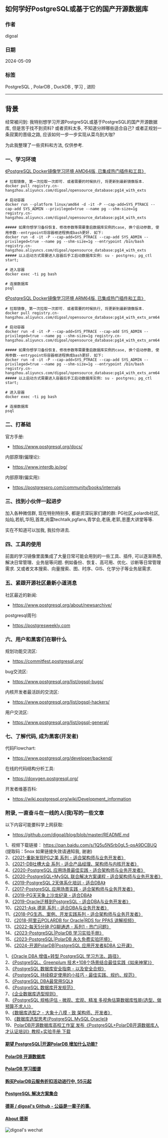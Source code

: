 ## 如何学好PostgreSQL或基于它的国产开源数据库    
                    
### 作者                    
digoal                    
                    
### 日期                    
2024-05-09                    
                    
### 标签                    
PostgreSQL , PolarDB , DuckDB , 学习 , 进阶   
                    
----                    
                    
## 背景      
经常被问到: 我特别想学习开源PostgreSQL或基于PostgreSQL的国产开源数据库, 但是苦于找不到资料? 或者资料太多, 不知道分辨哪些适合自己? 或者正规划一条寂寞的晋级之路, 应该如何一步一步实现从菜鸟到大咖?   
  
为此我整理了一些资料和方法, 仅供参考.    
  
### 一、学习环境  
  
[《PostgreSQL Docker镜像学习环境 AMD64版, 已集成热门插件和工具》](../202307/20230710_03.md)      
```  
# 拉取镜像, 第一次拉取一次即可. 或者需要的时候执行, 将更新到最新镜像版本.    
docker pull registry.cn-hangzhou.aliyuncs.com/digoal/opensource_database:pg14_with_exts    
    
# 启动容器    
docker run --platform linux/amd64 -d -it -P --cap-add=SYS_PTRACE --cap-add SYS_ADMIN --privileged=true --name pg --shm-size=1g registry.cn-hangzhou.aliyuncs.com/digoal/opensource_database:pg14_with_exts  
  
##### 如果你想学习备份恢复、修改参数等需要重启数据库实例的case, 换个启动参数, 使用参数--entrypoint将容器根进程换成bash更好. 如下:   
docker run -d -it -P --cap-add=SYS_PTRACE --cap-add SYS_ADMIN --privileged=true --name pg --shm-size=1g --entrypoint /bin/bash registry.cn-hangzhou.aliyuncs.com/digoal/opensource_database:pg14_with_exts  
##### 以上启动方式需要进入容器后手工启动数据库实例: su - postgres; pg_ctl start;    
    
# 进入容器    
docker exec -ti pg bash    
    
# 连接数据库    
psql    
```  
  
[《PostgreSQL Docker镜像学习环境 ARM64版, 已集成热门插件和工具》](../202308/20230814_02.md)       
```  
# 拉取镜像, 第一次拉取一次即可. 或者需要的时候执行, 将更新到最新镜像版本.    
docker pull registry.cn-hangzhou.aliyuncs.com/digoal/opensource_database:pg14_with_exts_arm64    
    
# 启动容器    
docker run -d -it -P --cap-add=SYS_PTRACE --cap-add SYS_ADMIN --privileged=true --name pg --shm-size=1g registry.cn-hangzhou.aliyuncs.com/digoal/opensource_database:pg14_with_exts_arm64  
  
##### 如果你想学习备份恢复、修改参数等需要重启数据库实例的case, 换个启动参数, 使用参数--entrypoint将容器根进程换成bash更好. 如下:   
docker run -d -it -P --cap-add=SYS_PTRACE --cap-add SYS_ADMIN --privileged=true --name pg --shm-size=1g --entrypoint /bin/bash registry.cn-hangzhou.aliyuncs.com/digoal/opensource_database:pg14_with_exts_arm64    
##### 以上启动方式需要进入容器后手工启动数据库实例: su - postgres; pg_ctl start;    
    
# 进入容器    
docker exec -ti pg bash    
    
# 连接数据库    
psql    
```  
  
### 二、打基础  
官方手册:   
- https://www.postgresql.org/docs/  
  
内部原理(偏理论):   
- https://www.interdb.jp/pg/  
  
内部原理(偏实用):   
- https://postgrespro.com/community/books/internals  
  
### 三、找到小伙伴一起进步  
  
加入各种微信群, 现在特别特别多, 都是资深玩家们建的群: PG社区,polardb社区,灿灿,若航,华阳,首席,尚雷techtalk,pgfans,青学会,老唐,老郭,恩墨大讲堂等等.    
  
实在不知道可以加我, 我拉你进去.    
  
### 四、工具的使用  
前面的学习镜像里面集成了大量日常可能会用到的一些工具、插件, 可以逐渐熟悉, 解决日常管理、业务层等问题.  例如备份、恢复、高可用、优化、诊断等日常管理需求. 又或者文本搜索、向量搜索、图、时序、GIS、化学分子等业务层需求.       
  
### 五、紧跟开源社区最新小道消息   
  
社区最近的新闻:  
- https://www.postgresql.org/about/newsarchive/  
  
postgresql周刊:  
- https://postgresweekly.com  
  
### 六、用户和黑客们在聊什么  
  
规划功能交流区:  
- https://commitfest.postgresql.org/  
  
bug交流区:  
- https://www.postgresql.org/list/pgsql-bugs/  
  
内核开发者最活跃的交流区:  
- https://www.postgresql.org/list/pgsql-hackers/  
  
用户交流区:  
- https://www.postgresql.org/list/pgsql-general/  
  
### 七、了解代码, 成为黑客(开发者)  
代码Flowchart:   
- https://www.postgresql.org/developer/backend/  
  
在线的代码结构分析工具:   
- https://doxygen.postgresql.org/  
  
开发者维基百科:   
- https://wiki.postgresql.org/wiki/Development_information  
  
  
### 附录, 一直奋斗在一线的人(我)写的一些文章    
以下内容可能要科学上网获取:   
- https://github.com/digoal/blog/blob/master/README.md  
  
1、视频下载链接： https://pan.baidu.com/s/1Q5u5NSrb0gL5-psA9DCBUQ   (提取码：5nox   如果链接失效请通知我, 谢谢)     
2、[《2021-重新发现PG之美 系列 - 适合架构师与业务开发者》](../202105/20210526_02.md)    
3、[《2021-DB吐槽大会 系列 - 适合产品经理、架构师与内核开发者》](../202108/20210823_05.md)    
4、[《2020-PostgreSQL 应用场景最佳实践 - 适合架构师与业务开发者》](../202009/20200903_02.md)    
5、[《2020-PostgreSQL+MySQL 联合解决方案课程 - 适合架构师与业务开发者》](../202001/20200118_02.md)    
6、[《2019-PostgreSQL 2天体系化培训 - 适合DBA》](../201901/20190105_01.md)    
7、[《2017-PostgreSQL 应用场景实践 - 适合架构师与业务开发者》](../201805/20180524_02.md)    
8、[《2019-PG天天象上沙龙纪录 - 适合DBA》](../201801/20180121_01.md)    
9、[《2019-Oracle迁移到PostgreSQL - 适合DBA与业务开发者》](../201906/20190615_03.md)      
10、[《2021-Ask 德哥 系列 - 适合DBA与业务开发者》](../202109/20210928_01.md)      
11、[《2018-PG生态、案例、开发实践系列 - 适合架构师与业务开发者》](https://edu.aliyun.com/course/836/lesson/list)    
12、[《2018-阿里云POLARDB for Oracle|RDS for PPAS 讲解视频》](https://yq.aliyun.com/live/582)    
13、[《2022-每天5分钟,PG聊通透 - 系列1 - 热门问题》](../202112/20211209_02.md)     
14、[《2023-PostgreSQL|PolarDB 学习实验手册》](../202308/20230822_02.md)       
15、[《2023-PostgreSQL|PolarDB 永久免费实验环境》](https://developer.aliyun.com/adc/scenario/f55dbfac77c0467a9d3cd95ff6697a31)       
16、[《2024-开源PolarDB|PostgreSQL 应用开发者&DBA 公开课》](../202310/20231030_02.md)       
   
    
1、[《Oracle DBA 增值+转型 PostgreSQL 学习方法、路径》](../201804/20180425_01.md)     
2、[《PostgreSQL、Greenplum 技术+108个场景结合最佳实践《如来神掌》》](../201706/20170601_02.md)      
3、[《PostgreSQL 数据库安全指南 - 以及安全合规》](../201506/20150601_01.md)      
4、[《PostgreSQL 持续稳定使用的小技巧 - 最佳实践、规约、规范》](../201902/20190219_02.md)      
5、[《PostgreSQL DBA最常用SQL》](../202005/20200509_02.md)      
6、[《PostgreSQL 数据库开发规范》](../201609/20160926_01.md)      
7、[《企业数据库选型规则》](../197001/20190214_01.md)      
8、[《PostgreSQL 规格评估 - 微观、宏观、精准 多视角估算数据库性能(选型、做预算不求人)》](../201709/20170921_01.md)      
9、[《数据库选型之 - 大象十八摸 - 致 架构师、开发者》](../201702/20170209_01.md)      
10、[《数据库选型思考(PostgreSQL,MySQL,Oracle)》](../201702/20170208_03.md)      
19、[PolarDB开源数据库高校工作室 发布《PostgreSQL+PolarDB开源数据库人才认证培训》教程+实验手册 下载](../202306/20230616_03.md)    
    
  
  
#### [期望 PostgreSQL|开源PolarDB 增加什么功能?](https://github.com/digoal/blog/issues/76 "269ac3d1c492e938c0191101c7238216")
  
  
#### [PolarDB 开源数据库](https://openpolardb.com/home "57258f76c37864c6e6d23383d05714ea")
  
  
#### [PolarDB 学习图谱](https://www.aliyun.com/database/openpolardb/activity "8642f60e04ed0c814bf9cb9677976bd4")
  
  
#### [购买PolarDB云服务折扣活动进行中, 55元起](https://www.aliyun.com/activity/new/polardb-yunparter?userCode=bsb3t4al "e0495c413bedacabb75ff1e880be465a")
  
  
#### [PostgreSQL 解决方案集合](../201706/20170601_02.md "40cff096e9ed7122c512b35d8561d9c8")
  
  
#### [德哥 / digoal's Github - 公益是一辈子的事.](https://github.com/digoal/blog/blob/master/README.md "22709685feb7cab07d30f30387f0a9ae")
  
  
#### [About 德哥](https://github.com/digoal/blog/blob/master/me/readme.md "a37735981e7704886ffd590565582dd0")
  
  
![digoal's wechat](../pic/digoal_weixin.jpg "f7ad92eeba24523fd47a6e1a0e691b59")
  
